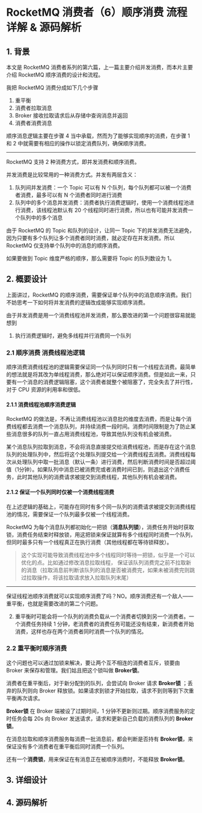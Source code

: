 # RocketMQ 消费者（6）顺序消费 流程详解 & 源码解析

## 1. 背景

本文是 RocketMQ 消费者系列的第六篇，上一篇主要介绍并发消费，而本片主要介绍 RocketMQ 顺序消费的设计和流程。

我把 RocketMQ 消费分成如下几个步骤

1. 重平衡
2. 消费者拉取消息
3. Broker 接收拉取请求后从存储中查询消息并返回
4. 消费者消费消息

顺序消息逻辑主要在步骤 4 当中承载，然而为了能够实现顺序的消费，在步骤 1 和 2 中就需要有相应的操作以锁定消费队列，确保顺序消费。

---

RocketMQ 支持 2 种消费方式，即并发消费和顺序消费。

并发消费是比较常用的一种消费方式。并发有两层含义：

1. 队列间并发消费：一个 Topic 可以有 N 个队列，每个队列都可以被一个消费者消费，最多可以有 N 个消费者同时进行消费
2. 队列中的多个消息并发消费：消费者执行消费逻辑时，使用一个消费线程池进行消费，该线程池默认有 20 个线程同时进行消费，所以也有可能并发消费一个队列中的多个消息

由于 RocketMQ 的 Topic 和队列的设计，让同一 Topic 下的并发消费无法避免，因为只要有多个队列让多个消费者同时消费，就必定存在并发消费。所以 RocketMQ 仅支持单个队列中的消息的顺序消费。

如果要做到 Topic 维度严格的顺序，那么需要将 Topic 的队列数设为 1。

## 2. 概要设计

上面讲过，RocketMQ 的顺序消费，需要保证单个队列中的消息顺序消费。我们不妨思考一下如何将并发消费的逻辑改成能够实现顺序消费。

由于并发消费是用一个消费线程池并发消费，那么要改进的第一个问题很容易就能想到

1. 执行消费逻辑时，避免多线程并行消费同一个队列

### 2.1 顺序消费 消费线程池逻辑

顺序消费消费线程池的逻辑需要保证同一个队列同时只有一个线程去消费。最简单的想法就是将其改为单线程消费，那么绝对可以保证顺序消费。但是如此一来，只要有一个消息的消费逻辑阻塞，这个消费者就整个被阻塞了，完全失去了并行性，对于 CPU 资源的利用率和很低。

#### 2.1.1 消费线程池顺序消费逻辑

RocketMQ 的做法是，不再让消费线程池以消息批的维度去消费，而是让每个消费线程都去消费一个消息队列，并持续消费一段时间。消费时间限制是为了防止某些消息很多的队列一直占用消费线程池，导致其他队列没有机会被消费。

某个消息队列拉取到消息，不会将消息直接提交给消费线程池，而是存在这个消息队列的处理队列中，然后将这个处理队列提交给一个消费线程去消费。消费线程每次从处理队列中取一批消息（默认一条）进行消费，然后判断消费时间是否超过阈值（1分钟）。如果队列中消息已被消费完或者消费时间已到，则退出这个消费任务，此时其他队列的消费请求被提交到消费线程，其他队列有机会被消费。

#### 2.1.2 保证一个队列同时仅被一个消费线程消费

在上述逻辑的基础上，可能存在同时有多个同一队列的消费请求被提交到消费线程池的情况，需要保证一个队列最多仅被一个线程消费。

RocketMQ 为每个消息队列都初始化一把锁（**消息队列锁**），消费任务开始时获取锁，消费任务结束时释放锁，用这把锁来保证就算有多个线程同时消费一个队列，但同时最多只有一个线程真正在执行消费（其他线程都在等待锁释放）。

> 这个实现可能导致消费线程池中多个线程同时等待一把锁，似乎是一个可以优化的点。比如通过修改消息拉取线程， 保证该队列消费完之前不拉取新的消息（拉取消息前判断该队列的消息是否被消费完，如果未被消费完则跳过拉取操作，将该拉取请求放入拉取队列末尾）

---

保证线程池顺序消费就可以实现顺序消费了吗？NO。顺序消费还有一个敌人——重平衡，也就是需要改进的第二个问题。

2. 重平衡时可能会将一个队列的消费负载从一个消费者切换到另一个消费者。一个消费任务持续 1 分钟，老消费者的消费任务可能还没有结束，新消费者开始消费，这样也存在两个消费者同时消费一个队列的情况。

### 2.2 重平衡时顺序消费

这个问题也可以通过加锁来解决，要让两个互不相连的消费者互斥，锁要由 Broker 来保存和管理。我们姑且把这个锁叫做 **Broker锁**。

消费者在重平衡后，对于新分配到的队列，会尝试向 Broker 请求 **Broker锁** ；丢弃的队列则向 Broker 释放锁。如果请求到锁才开始拉取，请求不到则等到下次重平衡再次请求。

**Broker锁** 在 Broker 端被设了过期时间，1 分钟不更新则过期。顺序消费服务的定时任务会每 20s 向 Broker 发送请求，请求和更新自己负载的消费队列的 **Broker锁**。

在消息拉取和顺序消费服务每消费一批消息前，都会判断是否持有 **Broker锁**，来保证没有多个消费者在重平衡后同时消费一个队列。

还有一个**消费锁**，用来保证在有消息正在被顺序消费时，不能释放 **Broker锁**。

## 3. 详细设计



## 4. 源码解析